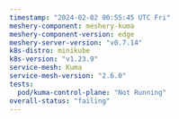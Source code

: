 ```yaml
---
timestamp: "2024-02-02 00:55:45 UTC Fri"
meshery-component: meshery-kuma
meshery-component-version: edge
meshery-server-version: "v0.7.14"
k8s-distro: minikube
k8s-version: "v1.23.9"
service-mesh: Kuma
service-mesh-version: "2.6.0"
tests:
  pod/kuma-control-plane: "Not Running"
overall-status: "failing"
---
```

